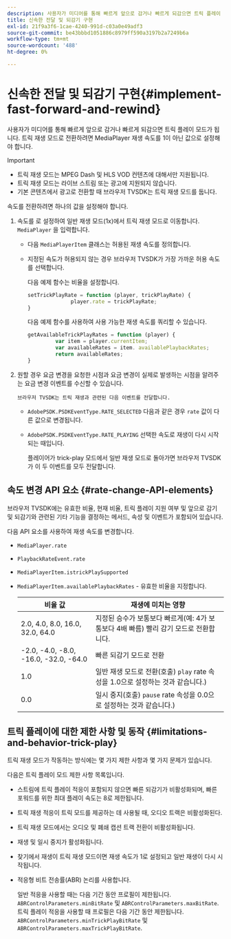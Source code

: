 ```yaml
---
description: 사용자가 미디어를 통해 빠르게 앞으로 감거나 빠르게 되감으면 트릭 플레이 모드가 됩니다. 트릭 재생 모드로 전환하려면 MediaPlayer 재생 속도를 1이 아닌 값으로 설정해야 합니다.
title: 신속한 전달 및 되감기 구현
exl-id: 21f9a3f6-1cae-4240-991d-c03a0e49adf3
source-git-commit: be43bbbd1051886c8979ff590a3197b2a7249b6a
workflow-type: tm+mt
source-wordcount: '488'
ht-degree: 0%

---
```


# 신속한 전달 및 되감기 구현{#implement-fast-forward-and-rewind}

사용자가 미디어를 통해 빠르게 앞으로 감거나 빠르게 되감으면 트릭 플레이 모드가 됩니다. 트릭 재생 모드로 전환하려면 MediaPlayer 재생 속도를 1이 아닌 값으로 설정해야 합니다.

>[!IMPORTANT]
>
>* 트릭 재생 모드는 MPEG Dash 및 HLS VOD 컨텐츠에 대해서만 지원됩니다.
>* 트릭 재생 모드는 라이브 스트림 또는 광고에 지원되지 않습니다.
>* 기본 콘텐츠에서 광고로 전환할 때 브라우저 TVSDK는 트릭 재생 모드를 둡니다.
>


속도를 전환하려면 하나의 값을 설정해야 합니다.

1. 속도를 로 설정하여 일반 재생 모드(1x)에서 트릭 재생 모드로 이동합니다. `MediaPlayer` 을 입력합니다.

   * 다음 `MediaPlayerItem` 클래스는 허용된 재생 속도를 정의합니다.
   * 지정된 속도가 허용되지 않는 경우 브라우저 TVSDK가 가장 가까운 허용 속도를 선택합니다.

      다음 예제 함수는 비율을 설정합니다.

      ```js
      setTrickPlayRate = function (player, trickPlayRate) { 
                    player.rate = trickPlayRate; 
      }
      ```

      다음 예제 함수를 사용하여 사용 가능한 재생 속도를 쿼리할 수 있습니다.

      ```js
      getAvailableTrickPlayRates = function (player) { 
               var item = player.currentItem; 
               var availableRates = item. availablePlaybackRates; 
               return availableRates; 
      } 
      ```

1. 원할 경우 요금 변경을 요청한 시점과 요금 변경이 실제로 발생하는 시점을 알려주는 요금 변경 이벤트를 수신할 수 있습니다.

       브라우저 TVSDK는 트릭 재생과 관련된 다음 이벤트를 전달합니다.
   
   * `AdobePSDK.PSDKEventType.RATE_SELECTED` 다음과 같은 경우 `rate` 값이 다른 값으로 변경됩니다.

   * `AdobePSDK.PSDKEventType.RATE_PLAYING` 선택한 속도로 재생이 다시 시작되는 때입니다.

      플레이어가 trick-play 모드에서 일반 재생 모드로 돌아가면 브라우저 TVSDK가 이 두 이벤트를 모두 전달합니다.

## 속도 변경 API 요소 {#rate-change-API-elements}

브라우저 TVSDK에는 유효한 비율, 현재 비율, 트릭 플레이 지원 여부 및 앞으로 감기 및 되감기와 관련된 기타 기능을 결정하는 메서드, 속성 및 이벤트가 포함되어 있습니다.

다음 API 요소를 사용하여 재생 속도를 변경합니다.

* `MediaPlayer.rate`
* `PlaybackRateEvent.rate`
* `MediaPlayerItem.istrickPlaySupported`
* `MediaPlayerItem.availablePlaybackRates` - 유효한 비율을 지정합니다.

   | 비율 값 | 재생에 미치는 영향 |
   |---|---|
   | 2.0, 4.0, 8.0, 16.0, 32.0, 64.0 | 지정된 승수가 보통보다 빠르게(예: 4가 보통보다 4배 빠름) 빨리 감기 모드로 전환합니다. |
   | -2.0, -4.0, -8.0, -16.0, -32.0, -64.0 | 빠른 되감기 모드로 전환 |
   | 1.0 | 일반 재생 모드로 전환(호출) `play` rate 속성을 1.0으로 설정하는 것과 같습니다.) |
   | 0.0 | 일시 중지(호출) `pause` rate 속성을 0.0으로 설정하는 것과 같습니다.) |

## 트릭 플레이에 대한 제한 사항 및 동작 {#limitations-and-behavior-trick-play}

트릭 재생 모드가 작동하는 방식에는 몇 가지 제한 사항과 몇 가지 문제가 있습니다.

다음은 트릭 플레이 모드 제한 사항 목록입니다.

* 스트림에 트릭 플레이 적응이 포함되지 않으면 빠른 되감기가 비활성화되며, 빠른 포워드를 위한 최대 플레이 속도는 8로 제한됩니다.
* 트릭 재생 적응이 트릭 모드를 제공하는 데 사용될 때, 오디오 트랙은 비활성화된다.
* 트릭 재생 모드에서는 오디오 및 폐쇄 캡션 트랙 전환이 비활성화됩니다.
* 재생 및 일시 중지가 활성화됩니다.
* 찾기에서 재생이 트릭 재생 모드이면 재생 속도가 1로 설정되고 일반 재생이 다시 시작됩니다.
* 적응형 비트 전송률(ABR) 논리를 사용합니다.

   일반 적응을 사용할 때는 다음 기간 동안 프로필이 제한됩니다. `ABRControlParameters.minBitRate` 및 `ABRControlParameters.maxBitRate`. 트릭 플레이 적응을 사용할 때 프로필은 다음 기간 동안 제한됩니다. `ABRControlParameters.minTrickPlayBitRate` 및 `ABRControlParameters.maxTrickPlayBitRate`.
